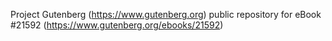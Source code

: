 Project Gutenberg (https://www.gutenberg.org) public repository for eBook #21592 (https://www.gutenberg.org/ebooks/21592)
